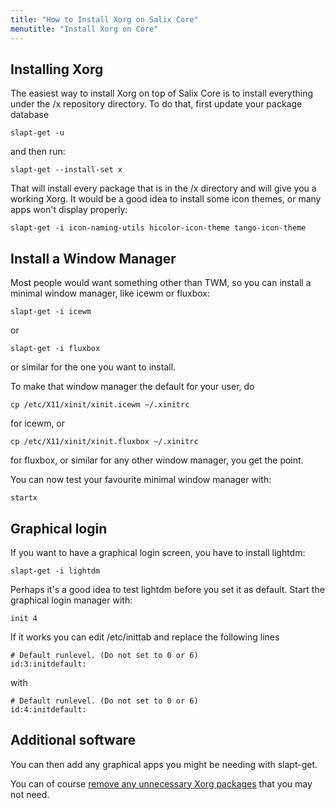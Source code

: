 ```yaml
---
title: "How to Install Xorg on Salix Core"
menutitle: "Install Xorg on Core"
---
```


## Installing Xorg 

The easiest way to install Xorg on top of Salix Core is to install everything
under the /x repository directory. To do that, first update your package
database

```
slapt-get -u
```

and then run:


```
slapt-get --install-set x
```

That will install every package that is in the /x directory and will give you a
working Xorg. It would be a good idea to install some icon themes, or many apps
won't display properly:

```
slapt-get -i icon-naming-utils hicolor-icon-theme tango-icon-theme
```

## Install a Window Manager 

Most people would want something other than TWM, so you can install a minimal
window manager, like icewm or fluxbox:

```
slapt-get -i icewm
```
or

```
slapt-get -i fluxbox
```

or similar for the one you want to install.

To make that window manager the default for your user, do

```
cp /etc/X11/xinit/xinit.icewm ~/.xinitrc
```

for icewm, or

```
cp /etc/X11/xinit/xinit.fluxbox ~/.xinitrc
```
for fluxbox, or similar for any other window manager, you get the point.

You can now test your favourite minimal window manager with:

```
startx
```

## Graphical login 

If you want to have a graphical login screen, you have to install lightdm:

```
slapt-get -i lightdm
```

Perhaps it's a good idea to test lightdm before you set it as default. Start the graphical login manager with:

```
init 4
```

If it works you can edit /etc/inittab and replace the following lines

```
# Default runlevel. (Do not set to 0 or 6)
id:3:initdefault:
```

with


```
# Default runlevel. (Do not set to 0 or 6)
id:4:initdefault:
```

## Additional software 

You can then add any graphical apps you might be needing with slapt-get.

You can of course
[remove any unnecessary Xorg packages](/user/remove-unnecessary-xorg-packages) that you may not need.

